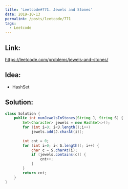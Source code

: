 ```yaml
---
title: 'Leetcode#771. Jewels and Stones'
date: 2019-10-13
permalink: /posts/leetcode/771
tags:
  - Leetcode
---
```

## Link: ##
https://leetcode.com/problems/jewels-and-stones/

## Idea: ##
- HashSet

## Solution: ##
```java
class Solution {
    public int numJewelsInStones(String J, String S) {
        Set<Character> jewels = new HashSet<>();
        for (int i=0; i<J.length();i++)
            jewels.add(J.charAt(i));
        
        int cnt = 0;
        for (int i=0; i< S.length(); i++) {
            char c = S.charAt(i);
            if (jewels.contains(c)) {
                cnt++;
            }
        }
        return cnt;
    }
}
```
